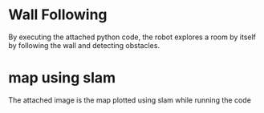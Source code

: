 # Wall Following

By executing the attached python code, the robot explores a room by itself by following the wall and detecting obstacles.

# map using slam

The attached image is the map plotted using slam while running the code

